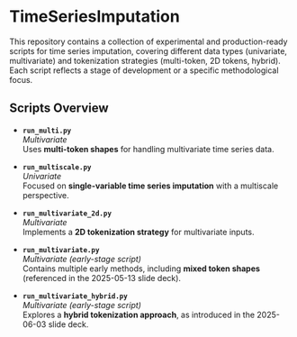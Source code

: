 # TimeSeriesImputation

This repository contains a collection of experimental and production-ready scripts for time series imputation, covering different data types (univariate, multivariate) and tokenization strategies (multi-token, 2D tokens, hybrid). Each script reflects a stage of development or a specific methodological focus.

## Scripts Overview

- **`run_multi.py`**  
  *Multivariate*  
  Uses **multi-token shapes** for handling multivariate time series data.

- **`run_multiscale.py`**  
  *Univariate*  
  Focused on **single-variable time series imputation** with a multiscale perspective.

- **`run_multivariate_2d.py`**  
  *Multivariate*  
  Implements a **2D tokenization strategy** for multivariate inputs.

- **`run_multivariate.py`**  
  *Multivariate (early-stage script)*  
  Contains multiple early methods, including **mixed token shapes** (referenced in the 2025-05-13 slide deck).

- **`run_multivariate_hybrid.py`**  
  *Multivariate (early-stage script)*  
  Explores a **hybrid tokenization approach**, as introduced in the 2025-06-03 slide deck.
